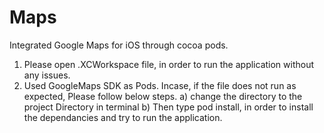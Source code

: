 # Maps
Integrated Google Maps for iOS through cocoa pods.

1) Please open .XCWorkspace file, in order to run the application without any issues.
2) Used GoogleMaps SDK as Pods. Incase, if the file does not run as expected, Please follow below steps.
a) change the directory to the project Directory in terminal
b) Then type pod install, in order to install the dependancies and try to run the application.
